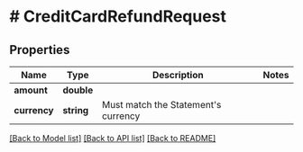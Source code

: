# # CreditCardRefundRequest

## Properties

Name | Type | Description | Notes
------------ | ------------- | ------------- | -------------
**amount** | **double** |  | 
**currency** | **string** | Must match the Statement&#39;s currency | 

[[Back to Model list]](../../README.md#documentation-for-models) [[Back to API list]](../../README.md#documentation-for-api-endpoints) [[Back to README]](../../README.md)


